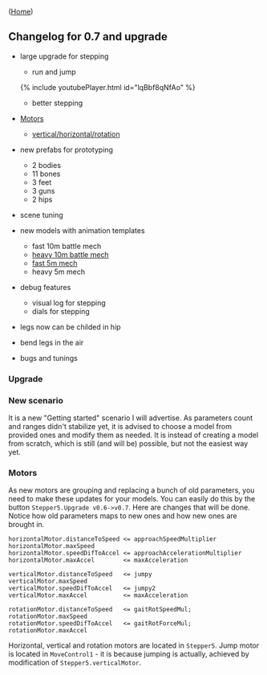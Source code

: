 ([Home](https://kravchik.github.io/moveen/))

## Changelog for 0.7 and upgrade

* large upgrade for stepping  
  * run and jump
  
  {% include youtubePlayer.html id="lqBbf8qNfAo" %}
  
  * better stepping

* [Motors](motors)
  * [vertical/horizontal/rotation](https://youtu.be/GG179F6PSwo) 

* new prefabs for prototyping
  * 2 bodies
  * 11 bones
  * 3 feet
  * 3 guns
  * 2 hips
  
* scene tuning  
* new models with animation templates
  * fast 10m battle mech               
  * [heavy 10m battle mech](https://youtu.be/u9Q6-sILuAo)
  * [fast 5m mech](https://youtu.be/lqBbf8qNfAo)
  * heavy 5m mech

* debug features  
  * visual log for stepping  
  * dials for stepping  

* legs now can be childed in hip
* bend legs in the air
* bugs and tunings


### Upgrade
### New scenario
It is a new "Getting started" scenario I will advertise. As parameters count and ranges didn't stabilize yet, it is advised to choose a model from provided ones and modify them as needed. It is instead of creating a model from scratch, which is still (and will be) possible, but not the easiest way yet.

### Motors
As new motors are grouping and replacing a bunch of old parameters, you need to make these updates for your models. You can easily do this by the button `Stepper5.Upgrade v0.6->v0.7`.
Here are changes that will be done. Notice how old parameters maps to new ones and how new ones are brought in.

    horizontalMotor.distanceToSpeed <= approachSpeedMultiplier
    horizontalMotor.maxSpeed        
    horizontalMotor.speedDifToAccel <= approachAccelerationMultiplier
    horizontalMotor.maxAccel        <= maxAcceleration
                    
    verticalMotor.distanceToSpeed   <= jumpy
    verticalMotor.maxSpeed
    verticalMotor.speedDifToAccel   <= jumpy2
    verticalMotor.maxAccel          <= maxAcceleration
                    
    rotationMotor.distanceToSpeed   <= gaitRotSpeedMul;
    rotationMotor.maxSpeed
    rotationMotor.speedDifToAccel   <= gaitRotForceMul;
    rotationMotor.maxAccel

Horizontal, vertical and rotation motors are located in `Stepper5`. Jump motor is located in `MoveControl1` - it is because jumping is actually, achieved by modification of `Stepper5.verticalMotor`.










